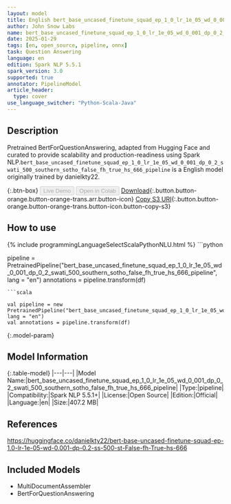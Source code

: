 ```yaml
---
layout: model
title: English bert_base_uncased_finetune_squad_ep_1_0_lr_1e_05_wd_0_001_dp_0_2_swati_500_southern_sotho_false_fh_true_hs_666_pipeline pipeline BertForQuestionAnswering from danielkty22
author: John Snow Labs
name: bert_base_uncased_finetune_squad_ep_1_0_lr_1e_05_wd_0_001_dp_0_2_swati_500_southern_sotho_false_fh_true_hs_666_pipeline
date: 2025-01-29
tags: [en, open_source, pipeline, onnx]
task: Question Answering
language: en
edition: Spark NLP 5.5.1
spark_version: 3.0
supported: true
annotator: PipelineModel
article_header:
  type: cover
use_language_switcher: "Python-Scala-Java"
---
```


## Description

Pretrained BertForQuestionAnswering, adapted from Hugging Face and curated to provide scalability and production-readiness using Spark NLP.`bert_base_uncased_finetune_squad_ep_1_0_lr_1e_05_wd_0_001_dp_0_2_swati_500_southern_sotho_false_fh_true_hs_666_pipeline` is a English model originally trained by danielkty22.

{:.btn-box}
<button class="button button-orange" disabled>Live Demo</button>
<button class="button button-orange" disabled>Open in Colab</button>
[Download](https://s3.amazonaws.com/auxdata.johnsnowlabs.com/public/models/bert_base_uncased_finetune_squad_ep_1_0_lr_1e_05_wd_0_001_dp_0_2_swati_500_southern_sotho_false_fh_true_hs_666_pipeline_en_5.5.1_3.0_1738185389028.zip){:.button.button-orange.button-orange-trans.arr.button-icon}
[Copy S3 URI](s3://auxdata.johnsnowlabs.com/public/models/bert_base_uncased_finetune_squad_ep_1_0_lr_1e_05_wd_0_001_dp_0_2_swati_500_southern_sotho_false_fh_true_hs_666_pipeline_en_5.5.1_3.0_1738185389028.zip){:.button.button-orange.button-orange-trans.button-icon.button-copy-s3}

## How to use



<div class="tabs-box" markdown="1">
{% include programmingLanguageSelectScalaPythonNLU.html %}
```python

pipeline = PretrainedPipeline("bert_base_uncased_finetune_squad_ep_1_0_lr_1e_05_wd_0_001_dp_0_2_swati_500_southern_sotho_false_fh_true_hs_666_pipeline", lang = "en")
annotations =  pipeline.transform(df)   

```
```scala

val pipeline = new PretrainedPipeline("bert_base_uncased_finetune_squad_ep_1_0_lr_1e_05_wd_0_001_dp_0_2_swati_500_southern_sotho_false_fh_true_hs_666_pipeline", lang = "en")
val annotations = pipeline.transform(df)

```
</div>

{:.model-param}
## Model Information

{:.table-model}
|---|---|
|Model Name:|bert_base_uncased_finetune_squad_ep_1_0_lr_1e_05_wd_0_001_dp_0_2_swati_500_southern_sotho_false_fh_true_hs_666_pipeline|
|Type:|pipeline|
|Compatibility:|Spark NLP 5.5.1+|
|License:|Open Source|
|Edition:|Official|
|Language:|en|
|Size:|407.2 MB|

## References

https://huggingface.co/danielkty22/bert-base-uncased-finetune-squad-ep-1.0-lr-1e-05-wd-0.001-dp-0.2-ss-500-st-False-fh-True-hs-666

## Included Models

- MultiDocumentAssembler
- BertForQuestionAnswering